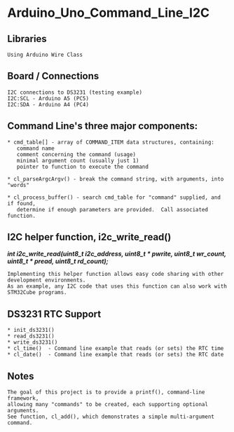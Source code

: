 # Arduino_Uno_Command_Line_I2C

## Libraries
    
    Using Arduino Wire Class
		
## Board / Connections
    I2C connections to DS3231 (testing example)
    I2C:SCL - Arduino A5 (PC5)   
    I2C:SDA - Arduino A4 (PC4)
		
## Command Line's three major components:
    
    * cmd_table[] - array of COMMAND_ITEM data structures, containing:
       command name
       comment concerning the command (usage)
       minimal argument count (usually just 1)
       pointer to function to execute the command
    
    * cl_parseArgcArgv() - break the command string, with arguments, into "words"
    
    * cl_process_buffer() - search cmd_table for "command" supplied, and if found,
       determine if enough parameters are provided.  Call associated function.

## I2C helper function, i2c_write_read()
***int i2c_write_read(uint8_t i2c_address, uint8_t * pwrite, uint8_t wr_count, uint8_t * pread, uint8_t rd_count);***
    
    Implementing this helper function allows easy code sharing with other development environments.
    As an example, any I2C code that uses this function can also work with STM32Cube programs.

## DS3231 RTC Support
    
    * init_ds3231()
    * read_ds3231()
    * write_ds3231()
    * cl_time()  - Command line example that reads (or sets) the RTC time
    * cl_date()  - Command line example that reads (or sets) the RTC date

## Notes
    
    The goal of this project is to provide a printf(), command-line framework,
    allowing many "commands" to be created, each supporting optional arguments.
    See function, cl_add(), which demonstrates a simple multi-argument command.
